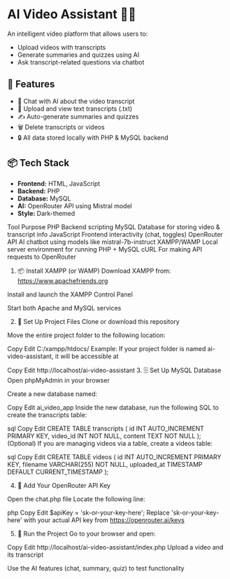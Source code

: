 # AI Video Assistant 🎥🤖

An intelligent video platform that allows users to:
- Upload videos with transcripts
- Generate summaries and quizzes using AI
- Ask transcript-related questions via chatbot

## 🚀 Features

- 🧠 Chat with AI about the video transcript
- 📄 Upload and view text transcripts (.txt)
- ✍️ Auto-generate summaries and quizzes
- 🗑️ Delete transcripts or videos
- 🔒 All data stored locally with PHP & MySQL backend

## 📦 Tech Stack

- **Frontend:** HTML, JavaScript
- **Backend:** PHP
- **Database:** MySQL
- **AI:** OpenRouter API using Mistral model
- **Style:** Dark-themed

Tool	Purpose
PHP	Backend scripting
MySQL	Database for storing video & transcript info
JavaScript	Frontend interactivity (chat, toggles)
OpenRouter API	AI chatbot using models like mistral-7b-instruct
XAMPP/WAMP	Local server environment for running PHP + MySQL
cURL	For making API requests to OpenRouter

1. 📦 Install XAMPP (or WAMP)
Download XAMPP from: https://www.apachefriends.org

Install and launch the XAMPP Control Panel

Start both Apache and MySQL services

2. 📁 Set Up Project Files
Clone or download this repository

Move the entire project folder to the following location:


Copy Edit
C:/xampp/htdocs/
Example: If your project folder is named ai-video-assistant, it will be accessible at


Copy Edit
http://localhost/ai-video-assistant
3. 🗄️ Set Up MySQL Database
Open phpMyAdmin in your browser

Create a new database named:


Copy Edit
ai_video_app
Inside the new database, run the following SQL to create the transcripts table:

sql
Copy Edit
CREATE TABLE transcripts (
    id INT AUTO_INCREMENT PRIMARY KEY,
    video_id INT NOT NULL,
    content TEXT NOT NULL
);
(Optional) If you are managing videos via a table, create a videos table:

sql
Copy Edit
CREATE TABLE videos (
    id INT AUTO_INCREMENT PRIMARY KEY,
    filename VARCHAR(255) NOT NULL,
    uploaded_at TIMESTAMP DEFAULT CURRENT_TIMESTAMP
);

4. 🔐 Add Your OpenRouter API Key
 
Open the chat.php file
Locate the following line:

php
Copy Edit
$apiKey = 'sk-or-your-key-here';
Replace 'sk-or-your-key-here' with your actual API key from
https://openrouter.ai/keys

5. 🚀 Run the Project
Go to your browser and open:

Copy Edit
http://localhost/ai-video-assistant/index.php
Upload a video and its transcript

Use the AI features (chat, summary, quiz) to test functionality
